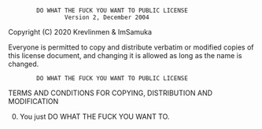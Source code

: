             DO WHAT THE FUCK YOU WANT TO PUBLIC LICENSE
                    Version 2, December 2004

 Copyright (C) 2020 Krevlinmen & ImSamuka

 Everyone is permitted to copy and distribute verbatim or modified
 copies of this license document, and changing it is allowed as long
 as the name is changed.

            DO WHAT THE FUCK YOU WANT TO PUBLIC LICENSE
   TERMS AND CONDITIONS FOR COPYING, DISTRIBUTION AND MODIFICATION

  0. You just DO WHAT THE FUCK YOU WANT TO.

